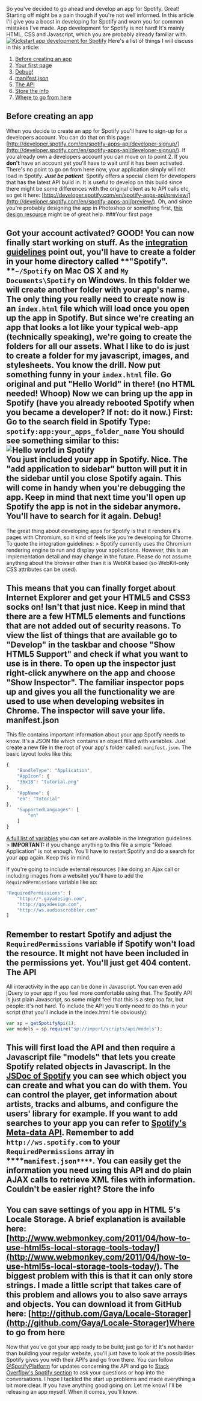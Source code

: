 So you've decided to go ahead and develop an app for Spotify. Great! Starting off might be a pain though if you're not well informed. In this article I'll give you a boost in developing for Spotify and warn you for common mistakes I've made. App development for Spotify is not hard! It's mainly HTML, CSS and Javascript, which you are probably already familiar with. [![Kickstart app development for Spotify](/articles/spotify.jpg "Kickstart app development for Spotify")](http://www.gayadesign.com/diy/kickstart-app-development-for-spotify)<span id="more-799"></span> Here's a list of things I will discuss in this article:

1. [Before creating an app](#before)
2. [Your first page](#yourfirstpage)
3. [Debug!](#debug)
4. [manifest.json](#manifestjson)
5. [The API](#api)
6. [Store the info](#storage)
7. [Where to go from here](#wheretogofromhere)

Before creating an app
----------------------

 When you decide to create an app for Spotify you'll have to sign-up for a developers account. You can do that on this page: [http://developer.spotify.com/en/spotify-apps-api/developer-signup/](http://developer.spotify.com/en/spotify-apps-api/developer-signup/). If you already own a developers account you can move on to point 2. If you **don't** have an account yet you'll have to wait until it has been activated. There's no point to go on from here now, your application simply will not load in Spotify. ***Just be patient***. Spotify offers a special client for developers that has the latest API build in. It is useful to develop on this build since there might be some differences with the original client as to API calls etc, so get it here: [http://developer.spotify.com/en/spotify-apps-api/preview/](http://developer.spotify.com/en/spotify-apps-api/preview/). Oh, and since you're probably designing the app in Photoshop or something first, [this design resource](http://developer.spotify.com/download/spotify-apps-api/design_resources.zip) might be of great help.
###Your first page

 Got your account activated? GOOD! You can now finally start working on stuff. As the [integration guidelines](http://developer.spotify.com/download/spotify-apps-api/guidelines/) point out, you'll have to create a folder in your home directory called **"Spotify". **`~/Spotify` on Mac OS X and `My Documents\Spotify` on Windows. In this folder we will create another folder with your app's name. The only thing you really need to create now is an `index.html` file which will load once you open up the app in Spotify. But since we're creating an app that looks a lot like your typical web-app (technically speaking), we're going to create the folders for all our assets. What I like to do is just to create a folder for my javascript, images, and stylesheets. You know the drill. Now put something funny in your `index.html` file. Go original and put **"Hello World"** in there! (no HTML needed! Whoop) Now we can bring up the app in Spotify (have you already rebooted Spotify when you became a developer? If not: do it now.) First: Go to the search field in Spotify Type: `spotify:app:your_apps_folder_name` You should see something similar to this: <div class="border">![Hello world in Spotify](/articles/spotify01.jpg "Hello world in Spotify")</div> You just included your app in Spotify. Nice. The "add application to sidebar" button will put it in the sidebar until you close Spotify again. This will come in handy when you're debugging the app. Keep in mind that next time you'll open up Spotify the app is not in the sidebar anymore. You'll have to search for it again. Debug!
------

 The great thing about developing apps for Spotify is that it renders it's pages with Chromium, so it kind of feels like you're developing for Chrome. To quote the integration guidelines: > Spotify currently uses the Chromium rendering engine to run and display your applications. However, this is an implementation detail and may change in the future. Please do not assume anything about the browser other than it is WebKit based (so WebKit-only CSS attributes can be used).

 This means that you can finally forget about Internet Explorer and get your HTML5 and CSS3 socks on! Isn't that just nice. Keep in mind that there are a few HTML5 elements and functions that are not added out of security reasons. To view the list of things that are available go to **"Develop"** in the taskbar and choose **"Show HTML5 Support"** and check if what you want to use is in there. To open up the inspector just right-click anywhere on the app and choose **"Show Inspector"**. The familiar inspector pops up and gives you all the functionality we are used to use when developing websites in Chrome. The inspector will save your life. manifest.json
-------------

 This file contains important information about your app Spotify needs to know. It's a JSON file which contains an object filled with variables. Just create a new file in the root of your app's folder called: `manifest.json`. The basic layout looks like this: 
```javascript
{
    "BundleType": "Application",
    "AppIcon": {
    "36x18": "tutorial.png"
},
    "AppName": {
    "en": "Tutorial"
},
    "SupportedLanguages": [
        "en"
    ]
}
```
 [A full list of variables](http://developer.spotify.com/download/spotify-apps-api/guidelines/#applicationmanifest) you can set are available in the integration guidelines. > **IMPORTANT:** if you change anything to this file a simple "Reload Application" is not enough. You'll have to restart Spotify and do a search for your app again. Keep this in mind.

 If you're going to include external resources (like doing an Ajax call or including images from a website) you'll have to add the `RequiredPermissions` variable like so: 
```javascript
"RequiredPermissions": [ 
    "http://*.gayadesign.com",
    "http://gayadesign.com",
    "http://ws.audioscrobbler.com" 
]
```
 Remember to restart Spotify and adjust the `RequiredPermissions` variable if Spotify won't load the resource. It might not have been included in the permissions yet. You'll just get 404 content. The API
-------

 All interactivity in the app can be done in Javascript. You can even add jQuery to your app if you feel more comfortable using that. The Spotify API is just plain Javascript, so some might feel that this is a step too far, but people: it's not hard. To include the API you'll only need to do this in your script (that you'll include in the index.html file obviously): 
```javascript
var sp = getSpotifyApi(1);
var models = sp.require("sp://import/scripts/api/models");
```
 This will first load the API and then require a Javascript file "models" that lets you create Spotify related objects in Javascript. In the [JSDoc of Spotify](http://developer.spotify.com/download/spotify-apps-api/reference/) you can see which object you can create and what you can do with them. You can control the player, get information about artists, tracks and albums, and configure the users' library for example. If you want to add searches to your app you can refer to [Spotify's Meta-data API](http://developer.spotify.com/en/metadata-api/overview/). Remember to add `http://ws.spotify.com` to your `RequiredPermissions` array in ****`manifest.json****`. You can easily get the information you need using this API and do plain AJAX calls to retrieve XML files with information. Couldn't be easier right? Store the info
--------------

 You can save settings of you app in HTML 5's Locale Storage. A brief explanation is available here: [http://www.webmonkey.com/2011/04/how-to-use-html5s-local-storage-tools-today/](http://www.webmonkey.com/2011/04/how-to-use-html5s-local-storage-tools-today/). The biggest problem with this is that it can only store strings. I made a little script that takes care of this problem and allows you to also save arrays and objects. You can download it from GitHub here: [http://github.com/Gaya/Locale-Storager](http://github.com/Gaya/Locale-Storager)Where to go from here
---------------------

 Now that you've got your app ready to be build; just go for it! It's not harder than building your regular website, you'll just have to look at the possibilities Spotify gives you with their API's and go from there. You can follow [@SpotifyPlatform](http://www.twitter.com/spotifyplatform) for updates concerning the API and go to [Stack Overflow's Spotify section](http://stackoverflow.com/questions/tagged/spotify) to ask your questions or hop into the conversations. I hope I tackled the start up problems and made everything a bit more clear. If you have anything good going on: Let me know! I'll be releasing an app myself. When it comes, you'll know.